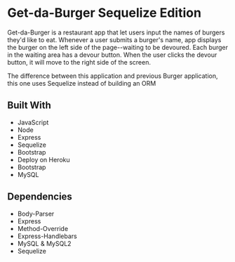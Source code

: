 <h1><strong>Get-da-Burger Sequelize Edition</strong></h1>
<tr>
<p>Get-da-Burger is a restaurant app that let users input the names of burgers they'd like to eat. Whenever a user submits a burger's name, app displays the burger on the left side of the page--waiting to be devoured. Each burger in the waiting area has a devour button. When the user clicks the devour button, it will move to the right side of the screen.
</p>
  <p>The difference between this application and previous Burger application, this one uses Sequelize instead of building an ORM</p>


<h2>Built With</h2>
<ul>
<li>JavaScript</li>
<li>Node</li>
<li>Express</li>
<li>Sequelize</li>
<li>Bootstrap</li>
 <li>Deploy on Heroku</li>
 <li>Bootstrap</li>
  <li>MySQL</li>
  
</ul>

<h2>Dependencies</h2>
<ul>
<li>Body-Parser</li>
<li>Express</li>
<li>Method-Override</li>
<li>Express-Handlebars</li>
  <li>MySQL & MySQL2</li>
  <li>Sequelize</li>
</ul>
